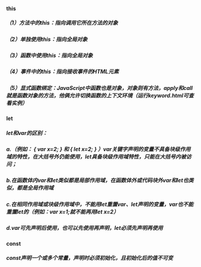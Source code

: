 #### this

##### （1）方法中的this：指向调用它所在方法的对象

##### （2）单独使用this：指向全局对象

##### （3）函数中使用this：指向全局对象

##### （4）事件中的this：指向接收事件的HTML元素

##### （5）显式函数绑定：JavaScript中函数也是对象，对象则有方法，apply和call就是函数对象的方法，他俩允许切换函数的上下文环境（运行keyword.html可查看实例）

#### let

##### let和var的区别：

##### a.（例如： { var x=2; } 和 { let x=2; } ）var关键字声明的变量不具备块级作用域的特性，在大括号外仍能使用，let具备块级作用域特性，只能在大括号内被访问；

##### b.在函数体内var和let类似都是局部作用域，在函数体外或代码块外var和let也类似，都是全局作用域

##### c.在相同作用域或块级作用域中，不能用let重置var、let声明的变量，var也不能重置let的（例如：var x=1;就不能再用let x=2）

##### d.var可先声明后使用，也可以先使用再声明，let必须先声明再使用

#### const

##### const声明一个或多个常量，声明时必须初始化，且初始化后的值不可变

